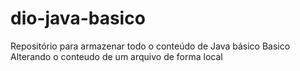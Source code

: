 # dio-java-basico
Repositório para armazenar todo o conteúdo de Java básico
Basico
Alterando o conteudo de um arquivo de forma local
